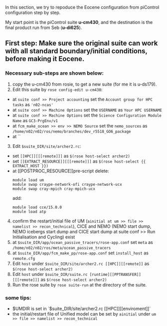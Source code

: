 In this section, we try to repoduce the Eocene configuration from piControl configuration step by step.

My start point is the piControl suite **u-cm430**, and the destination is the final product run from Seb (**u-di625**).


## First step: Make sure the original suite can work with all standard boundary/initial conditions, before making it Eocene.
### Necessary sub-steps are shown below:
1. copy the u-cm430 from rosie, to get a new suite (for me it is u-ds179).
2. Edit this suite by `rose config-edit u-cm430`:  
  -   at `suite conf >> Project accounting` set the `Account group for HPC tasks` as `'n02-ncas'`  
  -   at `suite conf >> Machine Options` set the `USERNAME` as `Your HPC USERNAME`
  -   at `suite conf >> Machine Options` set the `Science Configuration Module Name` as `GC3-PrgEnv/v1`
  -   at `fcm_make_ocean >> env >> NEMO Source` set the `nemo_sources` as `/home/n02/n02/ros/nemo/branches/dev_r5518_GO6_package`
  -   at ``
3. Edit `$suite_DIR/site/archer2.rc`:
  -   set `[[HPC]][[[remote]]]` as `$(rose host-select archer2)`
  -   set `[[EXTRACT_RESOURCE]][[[remote]]]` as `$(rose host-select {{ EXTRACT_HOST }})`
  -   at [[POSTPROC_RESOURCE]]pre-script delete:
      ```
      module load um
      module swap craype-network-ofi craype-network-ucx
      module swap cray-mpich cray-mpich-ucx
      ```
      add:
      ```
      module load cce/15.0.0
      module load atp
      ```
4. confirm the restart/initial file of UM (`ainitial at um >> file >> namelist >> recon_technical`), CICE and NEMO (NEMO start dump, NEMO icebergs start dump and CICE start dump at suite conf >> Run Initialisation and Cycling) exist
5. at `$suite_DIR/app/ocean_passive_tracers/rose-app.conf` set `meta` as `/home/n02/n02/ros/meta/ocean_passive_tracers`
6. at `$suite_DIR/app/fcm_make_pp/rose-app.conf` set `install_host` as `remote.cfg`
7. Edit `host` under `$suite_DIR/site/archer2.rc [[HPC]][[remote]]` as `$(rose host-select archer2)`
8. Edit `host` under `$suite_DIR/suite.rc [runtime][[PPTRANSFER]][[[remote]]]` as `$(rose host-select archer2)`
9. Run the rose suite by `rose suite-run` at the directory of the suite.

### some tips:
- $UMDIR is set in `$suite_DIR/site/archer2.rc [[HPC]][[enviroment]]` 
- the initial/restart file of Unified model can be set by `ainitial` under `um >> file >> namelist >> recon_technical`

